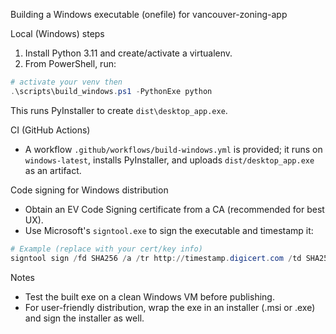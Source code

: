 Building a Windows executable (onefile) for vancouver-zoning-app

Local (Windows) steps
1. Install Python 3.11 and create/activate a virtualenv.
2. From PowerShell, run:

```powershell
# activate your venv then
.\scripts\build_windows.ps1 -PythonExe python
```

This runs PyInstaller to create `dist\desktop_app.exe`.

CI (GitHub Actions)
- A workflow `.github/workflows/build-windows.yml` is provided; it runs on `windows-latest`, installs PyInstaller, and uploads `dist/desktop_app.exe` as an artifact.

Code signing for Windows distribution
- Obtain an EV Code Signing certificate from a CA (recommended for best UX).
- Use Microsoft's `signtool.exe` to sign the executable and timestamp it:

```powershell
# Example (replace with your cert/key info)
signtool sign /fd SHA256 /a /tr http://timestamp.digicert.com /td SHA256 /v dist\desktop_app.exe
```

Notes
- Test the built exe on a clean Windows VM before publishing.
- For user-friendly distribution, wrap the exe in an installer (.msi or .exe) and sign the installer as well.
